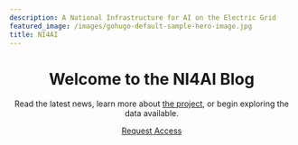 ```yaml
---
description: A National Infrastructure for AI on the Electric Grid
featured_image: /images/gohugo-default-sample-hero-image.jpg
title: NI4AI
---
```


<header id="home" class="pt6 pb5 text-white text-center text-lg-left">
    <div class="">
        <h1>Welcome to the NI4AI Blog</h1>
        <p class="lead mt-5 mb-6" style="position: relative;">Read the latest news, learn more about <a href="about" class="text-lightest-blue">the project</a>, or begin exploring the data available.</p>
        <p class="gap-xy" style="position: relative;">
            <a class="btn btn-round btn-light mw-150" href="//ni4ai.org">Request Access</a>
        </p>
    </div>
</header>
